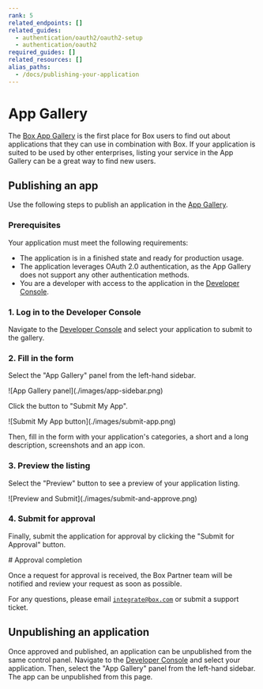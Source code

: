 ```yaml
---
rank: 5
related_endpoints: []
related_guides: 
  - authentication/oauth2/oauth2-setup
  - authentication/oauth2
required_guides: []
related_resources: []
alias_paths: 
  - /docs/publishing-your-application
---
```


# App Gallery

The [Box App Gallery][app-gallery] is the first place for Box users to find out
about applications that they can use in combination with Box. If your
application is suited to be used by other enterprises, listing your service in
the App Gallery can be a great way to find new users.

## Publishing an app

Use the following steps to publish an application in the [App
Gallery][app-gallery].

### Prerequisites

Your application must meet the following requirements:

* The application is in a finished state and ready for production usage.
* The application leverages OAuth 2.0 authentication, as the App Gallery does
  not support any other authentication methods.
* You are a developer with access to the application in the
  [Developer Console][devconsole].

### 1. Log in to the Developer Console

Navigate to the [Developer Console][devconsole] and select your application to
submit to the gallery.

### 2. Fill in the form

Select the "App Gallery" panel from the left-hand sidebar.

<ImageFrame center shadow border width='200'>
  ![App Gallery panel](./images/app-sidebar.png)
</ImageFrame>

Click the button to "Submit My App".

<ImageFrame center border shadow width='400'>
  ![Submit My App button](./images/submit-app.png)
</ImageFrame>

Then, fill in the form with your application's categories, a short and a long
description, screenshots and an app icon.

### 3. Preview the listing

Select the "Preview" button to see a preview of your application listing.

<ImageFrame center border shadow>
  ![Preview and Submit](./images/submit-and-approve.png)
</ImageFrame>

### 4. Submit for approval

Finally, submit the application for approval by clicking the "Submit for
Approval" button.

<Message>
  # Approval completion

  Once a request for approval is received, the Box Partner team will be
  notified and review your request as soon as possible. 

  For any questions, please email [`integrate@box.com`][email] or submit a 
  support ticket.
</Message>

## Unpublishing an application

Once approved and published, an application can be unpublished from the same
control panel. Navigate to the [Developer Console][devconsole] and select
your application. Then, select the "App Gallery" panel from the left-hand
sidebar. The app can be unpublished from this page.

[app-gallery]: https://app.box.com/services
[devconsole]: https://account.box.com/developers/services
[email]: mailto:integrate@box.com
